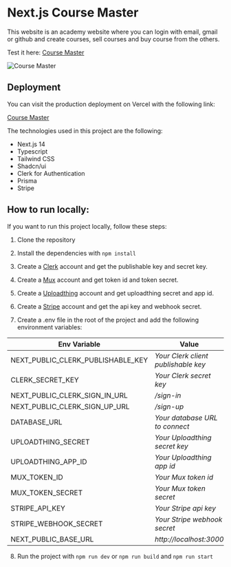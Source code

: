 # Next.js Course Master

This website is an academy website where you can login with email, gmail or github and create courses, sell courses and buy course from the others.

Test it here: [Course Master](https://coursemaster-thuannguyen11s-projects.vercel.app/)

![Course Master](https://github.com/user-attachments/assets/00022570-cfe4-40e4-8a4a-c9338ef4aae1)

## Deployment

You can visit the production deployment on Vercel with the following link:

[Course Master](https://coursemaster-thuannguyen11s-projects.vercel.app/)

The technologies used in this project are the following:
- Next.js 14
- Typescript
- Tailwind CSS
- Shadcn/ui
- Clerk for Authentication
- Prisma
- Stripe

## How to run locally:

If you want to run this project locally, follow these steps:

1. Clone the repository

2. Install the dependencies with `npm install`

3. Create a [Clerk](https://clerk.com/) account and get the publishable key and secret key.

4. Create a [Mux](https://dashboard.mux.com/login) account and get token id and token secret.

5. Create a [Uploadthing](https://uploadthing.com/) account and get uploadthing secret and app id.

6. Create a [Stripe](https://stripe.com/) account and get the api key and webhook secret.

7. Create a .env file in the root of the project and add the following environment variables:

| Env Variable | Value |
|------------------|--------------|
| NEXT_PUBLIC_CLERK_PUBLISHABLE_KEY | *Your Clerk client publishable key* |
| CLERK_SECRET_KEY | *Your Clerk secret key* |
| NEXT_PUBLIC_CLERK_SIGN_IN_URL | */sign-in* |
| NEXT_PUBLIC_CLERK_SIGN_UP_URL | */sign-up* |
| DATABASE_URL | *Your database URL to connect* |
| UPLOADTHING_SECRET | *Your Uploadthing secret key* |
| UPLOADTHING_APP_ID | *Your Uploadthing app id* |
| MUX_TOKEN_ID | *Your Mux token id* |
| MUX_TOKEN_SECRET | *Your Mux token secret* |
| STRIPE_API_KEY | *Your Stripe api key* |
| STRIPE_WEBHOOK_SECRET | *Your Stripe webhook secret* |
| NEXT_PUBLIC_BASE_URL | *http://localhost:3000* |

8. Run the project with `npm run dev` or `npm run build` and `npm run start`
